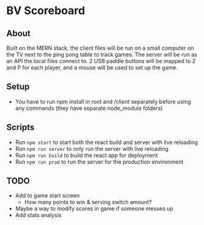 # BV Scoreboard
## About
Built on the MERN stack, the client files will be run on a small computer on the TV next to the ping pong table to track games. The server will be run as an API the local files connect to. 2 USB paddle buttons will be mapped to Z and P for each player, and a mouse will be used to set up the game.

## Setup
- You have to run npm install in root and /client separately before using any commands (they have separate node_module folders)

## Scripts
- Run `npm start` to start both the react build and server with live reloading
- Run `npm run server` to only run the server with live reloading
- Run `npm run build` to build the react app for deployment
- Run `npm run prod` to run the server for the production environment

## TODO
- Add to game start screen
	- How many points to win & serving switch amount?
- Maybe a way to modify scores in game if someone messes up
- Add stats analysis